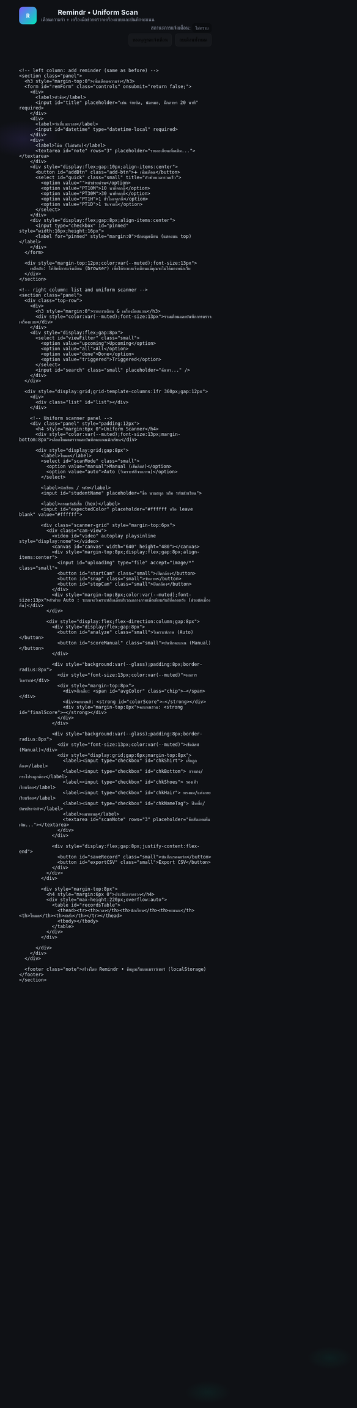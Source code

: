 <!doctype html>
<html lang="th">
<head>
<meta charset="utf-8" />
<meta name="viewport" content="width=device-width,initial-scale=1" />
<title>Remindr + Uniform Scanner — เตือนความจำ & ตรวจเครื่องแบบ</title>
<style>
  :root{
    --bg:#0f1115;
    --card: rgba(255,255,255,0.04);
    --glass: rgba(255,255,255,0.03);
    --accent:#7c5cff;
    --accent-2:#00e5b7;
    --text:#e6eef8;
    --muted: #98a0b3;
    --danger:#ff6b6b;
    --radius:12px;
    font-family: Inter, "Segoe UI", Roboto, "Helvetica Neue", Arial;
  }
  html,body{height:100%;margin:0;background:
    radial-gradient(1200px 600px at 10% 10%, rgba(124,92,255,0.12), transparent 8%),
    radial-gradient(1000px 500px at 90% 90%, rgba(0,229,183,0.06), transparent 6%),
    var(--bg);
    color:var(--text);
    -webkit-font-smoothing:antialiased;
    -moz-osx-font-smoothing:grayscale;
  }

  .wrap{
    max-width:1200px;
    margin:28px auto;
    padding:20px;
    display:grid;
    gap:18px;
    grid-template-columns: 360px 1fr;
  }

  .panel{
    background: linear-gradient(180deg, rgba(255,255,255,0.02), rgba(255,255,255,0.01));
    border-radius:var(--radius);
    padding:16px;
    box-shadow: 0 6px 30px rgba(2,6,23,0.6);
    border: 1px solid rgba(255,255,255,0.03);
    backdrop-filter: blur(8px) saturate(120%);
  }

  header.site-header{
    grid-column:1 / -1;
    display:flex;
    align-items:center;
    justify-content:space-between;
    gap:12px;
    margin-bottom:6px;
  }
  .brand{display:flex;align-items:center;gap:12px}
  .logo{width:46px;height:46px;border-radius:10px;background: linear-gradient(135deg,var(--accent),var(--accent-2));display:flex;align-items:center;justify-content:center;font-weight:700;color:#fff;}
  h1{margin:0;font-size:18px}
  p.lead{margin:0;color:var(--muted);font-size:13px}

  form input, form textarea, form button, select{
    width:100%;box-sizing:border-box;
    border-radius:10px;padding:9px 10px;border:1px solid rgba(255,255,255,0.04);
    background:rgba(0,0,0,0.25);color:var(--text);
    font-size:14px;
    outline:none;
  }
  label{display:block;font-size:13px;color:var(--muted);margin-bottom:6px}

  .controls{display:grid;gap:10px}

  .add-btn{display:flex;gap:8px;align-items:center;justify-content:center;padding:10px 12px;font-weight:600;border:none;cursor:pointer;background: linear-gradient(90deg,var(--accent), #5bb3ff);color:white;border-radius:10px;transition:transform .12s ease;}
  .small{font-size:13px;padding:8px 10px;border-radius:8px;background:var(--glass);border:1px solid rgba(255,255,255,0.02);}

  .list{display:flex;flex-direction:column;gap:8px;max-height:56vh;overflow:auto;padding-right:8px}
  .rem{display:flex;gap:10px;align-items:flex-start;padding:10px;border-radius:10px;background: linear-gradient(180deg, rgba(255,255,255,0.015), rgba(255,255,255,0.01));border:1px solid rgba(255,255,255,0.02)}
  .rem .meta{flex:1}
  .title{font-weight:700;font-size:15px;margin-bottom:6px}
  .time{font-size:13px;color:var(--muted)}
  .note{font-size:13px;color:var(--muted);margin-top:6px}
  .badge{padding:5px 8px;border-radius:8px;font-size:12px;background:rgba(0,0,0,0.25)}

  .actions{display:flex;flex-direction:column;gap:8px}
  .icon-btn{background:transparent;border:1px solid rgba(255,255,255,0.03);padding:8px;border-radius:8px;color:var(--muted);cursor:pointer}
  .top-row{display:flex;gap:12px;align-items:center;justify-content:space-between;margin-bottom:8px}
  footer.note{grid-column:1 / -1;color:var(--muted);font-size:13px;text-align:center;padding-top:4px}

  /* uniform area */
  .scanner-grid{display:grid;grid-template-columns:1fr 320px;gap:12px}
  .cam-view{border-radius:10px;overflow:hidden;border:1px solid rgba(255,255,255,0.03);background:#0b0c0f;padding:8px}
  video, canvas {width:100%;height:auto;border-radius:8px;display:block}
  .controls-row{display:flex;gap:8px;align-items:center}

  table{width:100%;border-collapse:collapse;font-size:13px;color:var(--text)}
  th,td{padding:8px;border-bottom:1px dashed rgba(255,255,255,0.03);text-align:left}
  .score-high{color:#b7f0d8}
  .score-mid{color:#ffdca0}
  .score-low{color:#ffb3b3}
  .chip{display:inline-block;padding:6px 8px;border-radius:8px;background:rgba(255,255,255,0.02);font-size:13px;color:var(--muted)}

  @media (max-width:980px){
    .wrap{grid-template-columns:1fr;padding:12px;margin:12px}
    .scanner-grid{grid-template-columns:1fr}
  }
</style>
</head>
<body>
  <div class="wrap">
    <header class="site-header">
      <div class="brand">
        <div class="logo">R</div>
        <div>
          <h1>Remindr • Uniform Scan</h1>
          <p class="lead">เตือนความจำ + เครื่องมือช่วยตรวจเครื่องแบบและบันทึกคะแนน</p>
        </div>
      </div>
      <div style="text-align:right">
        <div style="margin-bottom:6px;color:var(--muted)">สถานะการแจ้งเตือน: <span id="notifStatus" class="badge">ไม่ทราบ</span></div>
        <div style="display:flex;gap:8px;justify-content:flex-end">
          <button id="requestPerm" class="small">ขออนุญาตแจ้งเตือน</button>
          <button id="clearAll" class="small" title="ลบทุกเตือน">ลบเตือนทั้งหมด</button>
        </div>
      </div>
    </header>

    <!-- left column: add reminder (same as before) -->
    <section class="panel">
      <h3 style="margin-top:0">เพิ่มเตือนความจำ</h3>
      <form id="remForm" class="controls" onsubmit="return false;">
        <div>
          <label>หัวข้อ</label>
          <input id="title" placeholder="เช่น จ่ายบิล, นัดหมอ, ฝึกภาษา 20 นาที" required>
        </div>
        <div>
          <label>วันที่และเวลา</label>
          <input id="datetime" type="datetime-local" required>
        </div>
        <div>
          <label>โน้ต (ไม่บังคับ)</label>
          <textarea id="note" rows="3" placeholder="รายละเอียดเพิ่มเติม..."></textarea>
        </div>
        <div style="display:flex;gap:10px;align-items:center">
          <button id="addBtn" class="add-btn">➕ เพิ่มเตือน</button>
          <select id="quick" class="small" title="ตัวช่วยเวลารวดเร็ว">
            <option value="">ตัวช่วยด่วน</option>
            <option value="PT10M">10 นาทีจากนี้</option>
            <option value="PT30M">30 นาทีจากนี้</option>
            <option value="PT1H">1 ชั่วโมงจากนี้</option>
            <option value="PT1D">1 วันจากนี้</option>
          </select>
        </div>
        <div style="display:flex;gap:8px;align-items:center">
          <input type="checkbox" id="pinned" style="width:16px;height:16px">
          <label for="pinned" style="margin:0">ปักหมุดเตือน (แสดงบน top)</label>
        </div>
      </form>

      <div style="margin-top:12px;color:var(--muted);font-size:13px">
        เคล็ดลับ: ให้สิทธิ์การแจ้งเตือน (browser) เพื่อให้ระบบแจ้งเตือนแม้คุณจะไม่ได้มองหน้าเว็บ
      </div>
    </section>

    <!-- right column: list and uniform scanner -->
    <section class="panel">
      <div class="top-row">
        <div>
          <h3 style="margin:0">รายการเตือน & เครื่องมือสแกน</h3>
          <div style="color:var(--muted);font-size:13px">รวมเตือนและบันทึกการตรวจเครื่องแบบ</div>
        </div>
        <div style="display:flex;gap:8px">
          <select id="viewFilter" class="small">
            <option value="upcoming">Upcoming</option>
            <option value="all">All</option>
            <option value="done">Done</option>
            <option value="triggered">Triggered</option>
          </select>
          <input id="search" class="small" placeholder="ค้นหา..." />
        </div>
      </div>

      <div style="display:grid;grid-template-columns:1fr 360px;gap:12px">
        <div>
          <div class="list" id="list"></div>
        </div>

        <!-- Uniform scanner panel -->
        <div class="panel" style="padding:12px">
          <h4 style="margin:6px 0">Uniform Scanner</h4>
          <div style="color:var(--muted);font-size:13px;margin-bottom:8px">เลือกโหมดตรวจและบันทึกคะแนนนักเรียน</div>

          <div style="display:grid;gap:8px">
            <label>โหมด</label>
            <select id="scanMode" class="small">
              <option value="manual">Manual (เช็คลิสต์)</option>
              <option value="auto">Auto (วิเคราะห์สีจากภาพ)</option>
            </select>

            <label>นักเรียน / รหัส</label>
            <input id="studentName" placeholder="ชื่อ นามสกุล หรือ รหัสนักเรียน">

            <label>คาดหวังสีเสื้อ (hex)</label>
            <input id="expectedColor" placeholder="#ffffff หรือ leave blank" value="#ffffff">

            <div class="scanner-grid" style="margin-top:6px">
              <div class="cam-view">
                <video id="video" autoplay playsinline style="display:none"></video>
                <canvas id="canvas" width="640" height="480"></canvas>
                <div style="margin-top:8px;display:flex;gap:8px;align-items:center">
                  <input id="uploadImg" type="file" accept="image/*" class="small">
                  <button id="startCam" class="small">เปิดกล้อง</button>
                  <button id="snap" class="small">จับภาพ</button>
                  <button id="stopCam" class="small">ปิดกล้อง</button>
                </div>
                <div style="margin-top:8px;color:var(--muted);font-size:13px">ตัวช่วย Auto : ระบบจะวิเคราะห์สีเฉลี่ยบริเวณกลางภาพเพื่อเทียบกับสีที่คาดหวัง (ช่วยตัดเบื้องต้น)</div>
              </div>

              <div style="display:flex;flex-direction:column;gap:8px">
                <div style="display:flex;gap:8px">
                  <button id="analyze" class="small">วิเคราะห์ภาพ (Auto)</button>
                  <button id="scoreManual" class="small">บันทึกคะแนน (Manual)</button>
                </div>

                <div style="background:var(--glass);padding:8px;border-radius:8px">
                  <div style="font-size:13px;color:var(--muted)">ผลการวิเคราะห์</div>
                  <div style="margin-top:8px">
                    <div>สีเฉลี่ย: <span id="avgColor" class="chip">—</span></div>
                    <div>คะแนนสี: <strong id="colorScore">—</strong></div>
                    <div style="margin-top:8px">คะแนนรวม: <strong id="finalScore">—</strong></div>
                  </div>
                </div>

                <div style="background:var(--glass);padding:8px;border-radius:8px">
                  <div style="font-size:13px;color:var(--muted)">เช็คลิสต์ (Manual)</div>
                  <div style="display:grid;gap:6px;margin-top:8px">
                    <label><input type="checkbox" id="chkShirt"> เสื้อถูกต้อง</label>
                    <label><input type="checkbox" id="chkBottom"> กางเกง/กระโปรงถูกต้อง</label>
                    <label><input type="checkbox" id="chkShoes"> รองเท้าเรียบร้อย</label>
                    <label><input type="checkbox" id="chkHair"> ทรงผม/แต่งกายเรียบร้อย</label>
                    <label><input type="checkbox" id="chkNameTag"> ป้ายชื่อ/บัตรประจำตัว</label>
                    <label>หมายเหตุ</label>
                    <textarea id="scanNote" rows="3" placeholder="ข้อสังเกตเพิ่มเติม..."></textarea>
                  </div>
                </div>

                <div style="display:flex;gap:8px;justify-content:flex-end">
                  <button id="saveRecord" class="small">บันทึกเรคคอร์ด</button>
                  <button id="exportCSV" class="small">Export CSV</button>
                </div>
              </div>
            </div>

            <div style="margin-top:8px">
              <h4 style="margin:6px 0">ประวัติการตรวจ</h4>
              <div style="max-height:220px;overflow:auto">
                <table id="recordsTable">
                  <thead><tr><th>เวลา</th><th>นักเรียน</th><th>คะแนน</th><th>โหมด</th><th>คำสั่ง</th></tr></thead>
                  <tbody></tbody>
                </table>
              </div>
            </div>

          </div>
        </div>
      </div>

      <footer class="note">สร้างโดย Remindr • ข้อมูลเก็บบนเบราว์เซอร์ (localStorage)</footer>
    </section>
  </div>

<script>
/* Remindr + Uniform Scanner single-file app */

// ---------- Utilities ----------
const $ = id => document.getElementById(id);
const lsRemKey = 'remindr_v1';
const lsRecKey = 'remindr_uniform_records_v1';

function saveLS(key, obj){ localStorage.setItem(key, JSON.stringify(obj)); }
function loadLS(key, fallback){ try{ const s = localStorage.getItem(key); return s? JSON.parse(s) : fallback; }catch(e){ return fallback; } }
function uid(){ return 'id_' + Math.random().toString(36).slice(2,9); }
function formatTime(ts){
  const d = new Date(ts);
  return d.toLocaleString('th-TH', {year:'numeric',month:'short',day:'numeric',hour:'2-digit',minute:'2-digit'});
}
function clamp(v,a,b){ return Math.max(a, Math.min(b, v)); }

// ---------- Reminder (same as before, slightly compacted) ----------
let reminders = [];
let checkTimer = null;
let audioCtx = null;

function loadReminders(){ reminders = loadLS(lsRemKey, []); }
function saveReminders(){ saveLS(lsRemKey, reminders); }
function addReminder({title, timeISO, note = '', pinned = false}){
  const when = new Date(timeISO).getTime();
  if(isNaN(when)) return false;
  const r = { id: uid(), title: title.trim(), time: when, note: note.trim(), pinned: !!pinned, done:false, triggered:false, createdAt:Date.now() };
  reminders.push(r);
  reminders.sort((a,b) => (b.pinned - a.pinned) || (a.time - b.time));
  saveReminders(); renderReminders(); return true;
}

function renderReminders(){
  const container = $('list');
  const filter = $('viewFilter').value;
  const q = $('search').value.toLowerCase().trim();
  container.innerHTML = '';
  let list = reminders.slice();
  if(filter === 'upcoming') list = list.filter(r=>!r.done && !r.triggered && r.time > Date.now());
  if(filter === 'done') list = list.filter(r=>r.done);
  if(filter === 'triggered') list = list.filter(r=>r.triggered && !r.done);
  if(q) list = list.filter(r => (r.title + ' ' + r.note).toLowerCase().includes(q));
  list.sort((a,b) => (b.pinned - a.pinned) || (a.time - b.time));
  if(list.length === 0){ container.innerHTML = `<div style="color:var(--muted);padding:12px;border-radius:8px">ไม่มีเตือนตามเงื่อนไข</div>`; return; }
  for(const r of list){
    const div = document.createElement('div'); div.className='rem';
    div.innerHTML = `<div class="meta">
      <div style="display:flex;gap:8px;align-items:center"><div class="title">${escapeHtml(r.title)}</div>
      ${r.pinned? '<div class="badge">📌</div>': ''} ${r.done? '<div class="badge" style="background:rgba(0,200,100,0.06);color:#b7f0d8">Done</div>':''}
      ${r.triggered && !r.done? '<div class="badge" style="background:rgba(255,200,50,0.06);color:#ffdca0">Triggered</div>':''}
      </div>
      <div class="time">${formatTime(r.time)}</div>
      ${r.note? `<div class="note">${escapeHtml(r.note)}</div>` : ''}
    </div>
    <div class="actions">
      <button class="icon-btn" data-id="${r.id}" data-action="snooze">⏱</button>
      <button class="icon-btn" data-id="${r.id}" data-action="done">${r.done? '↺' : '✓'}</button>
      <button class="icon-btn" data-id="${r.id}" data-action="pin">${r.pinned? '📌' : '📍'}</button>
      <button class="icon-btn" data-id="${r.id}" data-action="del">🗑</button>
    </div>`;
    container.appendChild(div);
  }
  container.querySelectorAll('.icon-btn').forEach(btn=>{
    btn.addEventListener('click', ()=>{ handleAction(btn.dataset.id, btn.dataset.action); });
  });
}

function handleAction(id, action){
  const idx = reminders.findIndex(r=>r.id===id); if(idx===-1) return;
  const r = reminders[idx];
  if(action==='del'){ if(confirm('ลบเตือนนี้?')) { reminders.splice(idx,1); saveReminders(); renderReminders(); } }
  else if(action==='done'){ r.done = !r.done; if(r.done) r.triggered=false; saveReminders(); renderReminders(); }
  else if(action==='pin'){ r.pinned = !r.pinned; saveReminders(); renderReminders(); }
  else if(action==='snooze'){ r.time = Date.now() + 5*60*1000; r.triggered=false; r.done=false; saveReminders(); renderReminders(); }
}

function escapeHtml(s){ return String(s).replace(/[&<>"']/g, c => ({'&':'&amp;','<':'&lt;','>':'&gt;','"':'&quot;',"'":'&#39;'}[c])); }

function startChecking(){
  if(checkTimer) return;
  checkTimer = setInterval(()=>{
    const now = Date.now();
    for(const r of reminders){
      if(!r.triggered && !r.done && r.time <= now) triggerReminder(r);
    }
  }, 1000);
}
function playBeep(){
  try{
    if(!audioCtx) audioCtx = new (window.AudioContext || window.webkitAudioContext)();
    const o = audioCtx.createOscillator(), g = audioCtx.createGain();
    o.type='sine'; o.frequency.value=880; g.gain.value=0.0001; o.connect(g); g.connect(audioCtx.destination);
    const now = audioCtx.currentTime; g.gain.exponentialRampToValueAtTime(0.2, now+0.02); o.start(now);
    g.gain.exponentialRampToValueAtTime(0.0001, now+1.0); o.stop(now+1.05);
  }catch(e){}
}
function showModal(r){
  // simple browser alert modal replaced with window focus and sound (for brevity)
  alert('เตือน: ' + r.title + '\n' + (r.note || ''));
}
function triggerReminder(r){
  r.triggered = true; saveReminders(); renderReminders();
  if(Notification.permission === 'granted') new Notification(r.title, {body: r.note || ('เตือนเมื่อ ' + new Date(r.time).toLocaleString()), tag: r.id});
  playBeep(); showModal(r);
}

// ---------- Permission / init ----------
function updateNotifStatus(){ $('notifStatus').textContent = Notification.permission; }
function requestPermission(){ if(!('Notification' in window)){ alert('เบราว์เซอร์ไม่รองรับ Notification'); return; } Notification.requestPermission().then(updateNotifStatus); }

// ---------- Init reminders UI ----------
document.addEventListener('DOMContentLoaded', ()=>{
  loadReminders(); renderReminders(); startChecking(); updateNotifStatus();

  $('requestPerm').addEventListener('click', requestPermission);
  $('clearAll').addEventListener('click', ()=>{ if(confirm('ลบทุกเตือน?')){ reminders=[]; saveReminders(); renderReminders(); } });

  $('addBtn').addEventListener('click', ()=>{
    const title = $('title').value.trim(); const dt = $('datetime').value; const note = $('note').value; const pinned = $('pinned').checked;
    if(!title){ alert('กรุณากรอกหัวข้อ'); return; } if(!dt){ alert('กรุณาเลือกวันที่และเวลา'); return; }
    if(addReminder({title, timeISO: dt, note, pinned})){ $('title').value=''; $('note').value=''; $('pinned').checked=false; }
  });
  $('quick').addEventListener('change', e=> applyQuick(e.target.value));
  $('viewFilter').addEventListener('change', renderReminders);
  $('search').addEventListener('input', renderReminders);
});

// quick helper parse ISO durations like PT10M
function applyQuick(value){
  if(!value) return;
  const now = new Date(); let future = now;
  if(value.startsWith('PT')){ const hours = Number((value.match(/(\d+)H/)||[])[1]||0); const mins = Number((value.match(/(\d+)M/)||[])[1]||0); future = new Date(Date.now() + (hours*3600 + mins*60)*1000); }
  else if(value === 'PT1D'|| value==='P1D'){ future = new Date(Date.now()+24*3600*1000); }
  $('datetime').value = future.toISOString().slice(0,16);
}

// ---------- Uniform scanner logic ----------

// records structure: {id,name,ts,mode,colorAvgHex,colorScore,manualChecks:{...},note,finalScore,imageDataUrl}
let records = loadLS(lsRecKey, []);

function renderRecords(){
  const tbody = document.querySelector('#recordsTable tbody'); tbody.innerHTML='';
  if(records.length===0){ tbody.innerHTML='<tr><td colspan="5" style="color:var(--muted)">ไม่มีประวัติ</td></tr>'; return; }
  const rows = records.slice().sort((a,b)=> b.ts - a.ts);
  for(const r of rows){
    const tr = document.createElement('tr');
    const scoreClass = r.finalScore >= 85 ? 'score-high' : (r.finalScore >= 60 ? 'score-mid' : 'score-low');
    tr.innerHTML = `<td>${formatTime(r.ts)}</td>
      <td>${escapeHtml(r.name||'—')}</td>
      <td class="${scoreClass}">${r.finalScore}%</td>
      <td>${r.mode}</td>
      <td>
        <button class="small" data-id="${r.id}" data-action="view">ดู</button>
        <button class="small" data-id="${r.id}" data-action="del">ลบ</button>
      </td>`;
    tbody.appendChild(tr);
  }
  tbody.querySelectorAll('button').forEach(btn=>{
    btn.addEventListener('click', ()=> {
      const id=btn.dataset.id, action=btn.dataset.action;
      const idx = records.findIndex(x=>x.id===id); if(idx===-1) return;
      if(action==='del'){ if(confirm('ลบเรคคอร์ด?')) { records.splice(idx,1); saveLS(lsRecKey, records); renderRecords(); } }
      else if(action==='view'){ const r = records[idx]; viewRecordModal(r); }
    });
  });
}

function viewRecordModal(r){
  // simple viewer using alert for brevity; could be improved
  let s = `เวลา: ${formatTime(r.ts)}\nนักเรียน: ${r.name}\nโหมด: ${r.mode}\nคะแนนรวม: ${r.finalScore}%\nสีเฉลี่ย: ${r.colorAvgHex||'—'} (สี: ${r.colorScore||'—'})\nหมายเหตุ: ${r.note||''}\n`;
  alert(s);
}

// image / camera handling
let videoStream = null;
const video = $('video'), canvas = $('canvas'), ctx = canvas.getContext('2d');

$('startCam').addEventListener('click', async ()=>{
  try{
    video.style.display='block';
    const stream = await navigator.mediaDevices.getUserMedia({video:{facingMode:'user'}, audio:false});
    video.srcObject = stream; video.play(); videoStream = stream;
  }catch(e){ alert('ไม่สามารถเปิดกล้องได้: ' + e.message); }
});
$('stopCam').addEventListener('click', ()=>{
  if(videoStream){ videoStream.getTracks().forEach(t=>t.stop()); videoStream=null; video.srcObject=null; video.style.display='none'; }
});
$('snap').addEventListener('click', ()=>{
  if(video.srcObject){
    canvas.width = video.videoWidth || 640; canvas.height = video.videoHeight || 480;
    ctx.drawImage(video, 0,0, canvas.width, canvas.height);
  } else {
    alert('กล้องยังไม่เปิด');
  }
});

// upload image
$('uploadImg').addEventListener('change', (e)=>{
  const f = e.target.files[0]; if(!f) return;
  const reader = new FileReader();
  reader.onload = ()=> {
    const img = new Image();
    img.onload = ()=> {
      canvas.width = img.width; canvas.height = img.height;
      ctx.drawImage(img, 0,0);
    };
    img.src = reader.result;
  };
  reader.readAsDataURL(f);
});

// color analysis: sample central box and compute average RGB
function getAverageColorSample(boxRatio=0.4){
  const w = canvas.width, h = canvas.height;
  if(!w || !h) return null;
  const bw = Math.floor(w * boxRatio), bh = Math.floor(h * boxRatio);
  const sx = Math.floor((w - bw)/2), sy = Math.floor((h - bh)/2);
  try{
    const imgd = ctx.getImageData(sx, sy, bw, bh).data;
    let r=0,g=0,b=0,count=0;
    for(let i=0;i<imgd.length;i+=4){
      r+=imgd[i]; g+=imgd[i+1]; b+=imgd[i+2]; count++;
    }
    if(count===0) return null;
    r=Math.round(r/count); g=Math.round(g/count); b=Math.round(b/count);
    return {r,g,b};
  }catch(e){ return null; }
}
function rgbToHex({r,g,b}){ return '#' + [r,g,b].map(x=> x.toString(16).padStart(2,'0')).join('').toUpperCase(); }
function colorDistance(c1, c2){ // euclidean in rgb
  return Math.sqrt((c1.r-c2.r)**2 + (c1.g-c2.g)**2 + (c1.b-c2.b)**2);
}
function hexToRgb(hex){
  if(!hex) return null;
  let h = hex.replace('#','');
  if(h.length===3) h = h.split('').map(ch=> ch+ch).join('');
  if(h.length!==6) return null;
  return { r: parseInt(h.slice(0,2),16), g: parseInt(h.slice(2,4),16), b: parseInt(h.slice(4,6),16) };
}

// analyze button
$('analyze').addEventListener('click', ()=>{
  const avg = getAverageColorSample(0.35);
  if(!avg){ alert('ยังไม่มีรูปภาพหรือจับภาพไม่สำเร็จ'); return; }
  const hex = rgbToHex(avg);
  $('avgColor').textContent = hex;
  $('avgColor').style.background = hex;
  // get expected color
  const expHex = ($('expectedColor').value || '').trim();
  let colorScore = '—';
  let finalScore = '—';
  if(expHex){
    const expRgb = hexToRgb(expHex);
    if(!expRgb){ alert('ค่าสีที่คาดหวังไม่ถูกต้อง (ใช้รูปแบบ #RRGGBB)'); return; }
    const dist = colorDistance(avg, expRgb); // 0..~441
    // map to score 0..100 (0 distance -> 100)
    const maxDist = Math.sqrt(255*255*3);
    const score = Math.round((1 - clamp(dist / maxDist, 0, 1)) * 100);
    colorScore = score;
    // for demo, final score = colorScore (50%) + manual checks (if any) (50%)
    // compute manual checks
    const checks = getManualChecks();
    const manualScore = Math.round((Object.values(checks).filter(v=>v).length / Object.keys(checks).length) * 100);
    finalScore = Math.round((colorScore*0.5) + (manualScore*0.5));
    $('colorScore').textContent = colorScore;
    $('finalScore').textContent = finalScore + '%';
  } else {
    // if no expected color, only manual
    const checks = getManualChecks();
    const manualScore = Math.round((Object.values(checks).filter(v=>v).length / Object.keys(checks).length) * 100);
    $('colorScore').textContent = '—';
    $('finalScore').textContent = manualScore + '%';
  }
});

// manual scoring helper
function getManualChecks(){
  return {
    shirt: $('chkShirt').checked,
    bottom: $('chkBottom').checked,
    shoes: $('chkShoes').checked,
    hair: $('chkHair').checked,
    nametag: $('chkNameTag').checked
  };
}

// save record
$('saveRecord').addEventListener('click', ()=>{
  const name = $('studentName').value.trim() || '—';
  const mode = $('scanMode').value;
  const avg = getAverageColorSample(0.35);
  const colorHex = avg ? rgbToHex(avg) : null;
  const colorScoreVal = $('colorScore').textContent === '—' ? null : Number($('colorScore').textContent);
  // compute manual score
  const checks = getManualChecks();
  const manualScore = Math.round((Object.values(checks).filter(v=>v).length / Object.keys(checks).length) * 100);
  let finalScore;
  if(colorScoreVal !== null) finalScore = Math.round(colorScoreVal*0.5 + manualScore*0.5);
  else finalScore = manualScore;
  // image snapshot data
  const imageData = canvas.toDataURL('image/jpeg', 0.8);
  const rec = {
    id: uid(),
    name, ts: Date.now(), mode,
    colorAvgHex: colorHex, colorScore: colorScoreVal,
    manualChecks: checks, note: $('scanNote').value || '',
    finalScore, imageData
  };
  records.push(rec); saveLS(lsRecKey, records); renderRecords();
  alert('บันทึกเรียบร้อย — คะแนน: ' + finalScore + '%');
});

// export CSV
$('exportCSV').addEventListener('click', ()=>{
  if(records.length===0){ alert('ไม่มีข้อมูลให้ export'); return; }
  const rows = [['id','time','name','mode','finalScore','colorAvgHex','colorScore','note']];
  for(const r of records) rows.push([r.id, new Date(r.ts).toISOString(), r.name, r.mode, r.finalScore, r.colorAvgHex||'', r.colorScore||'', (r.note||'').replace(/\n/g,' ')]);
  const csv = rows.map(a => a.map(v=> `"${String(v).replace(/"/g,'""')}"`).join(',')).join('\n');
  const blob = new Blob([csv], {type:'text/csv;charset=utf-8;'});
  const url = URL.createObjectURL(blob);
  const a = document.createElement('a'); a.href=url; a.download = 'uniform_records.csv'; document.body.appendChild(a); a.click(); a.remove();
  URL.revokeObjectURL(url);
});

// analyze fallback: if manual mode and no color expected, compute only manual when click scoreManual
$('scoreManual').addEventListener('click', ()=> {
  const checks = getManualChecks();
  const manualScore = Math.round((Object.values(checks).filter(v=>v).length / Object.keys(checks).length) * 100);
  $('finalScore').textContent = manualScore + '%';
});

// initial render of records
renderRecords();

// small helper to view image in new tab when clicking avgColor (optional)
$('avgColor').addEventListener('click', ()=>{
  const data = canvas.toDataURL('image/png'); const w = window.open('about:blank','_blank'); if(w) w.document.write('<img src="'+data+'">');
});

// resume audio on user gesture for reminders
function resumeAudioOnUserGesture(){
  const resume = ()=>{ if(audioCtx && audioCtx.state==='suspended') audioCtx.resume(); window.removeEventListener('pointerdown', resume); window.removeEventListener('keydown', resume); }
  window.addEventListener('pointerdown', resume); window.addEventListener('keydown', resume);
}
resumeAudioOnUserGesture();

</script>
</body>
</html>
